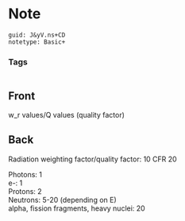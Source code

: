 # Note
```
guid: J&yV.ns+CD
notetype: Basic+
```

### Tags
```
```

## Front
w_r values/Q values (quality factor)

## Back
Radiation weighting factor/quality factor: 10 CFR 20<div>Photons: 1</div><div>e-: 1</div><div>Protons: 2</div><div>Neutrons: 5-20 (depending on E)</div><div>alpha, fission fragments, heavy nuclei: 20</div>
